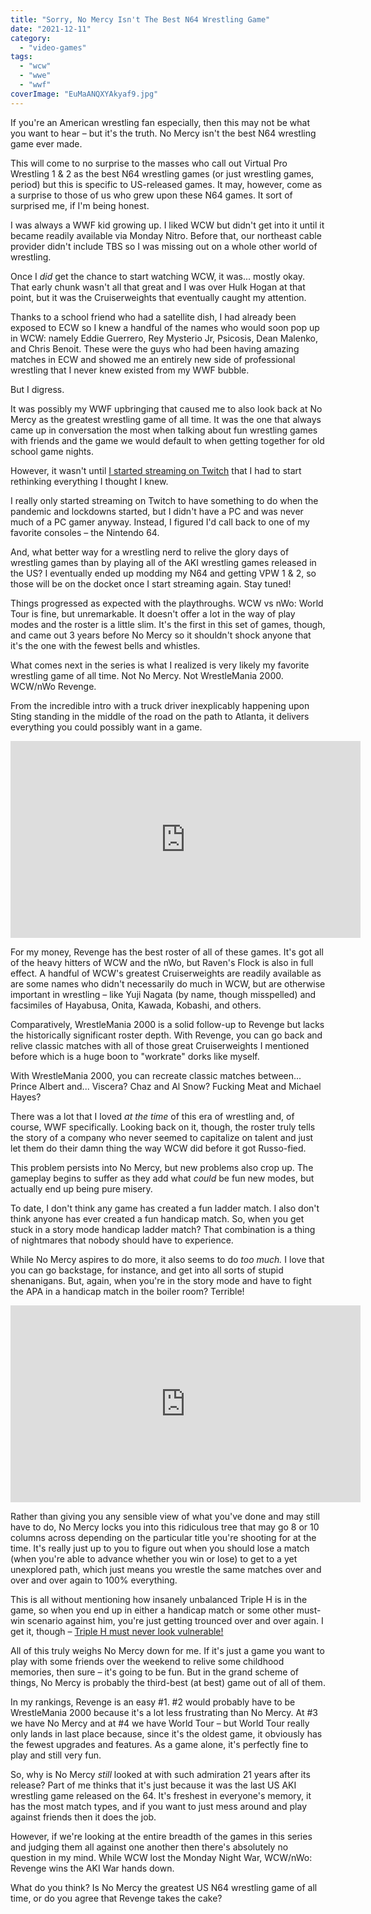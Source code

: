 ```yaml
---
title: "Sorry, No Mercy Isn't The Best N64 Wrestling Game"
date: "2021-12-11"
category: 
  - "video-games"
tags: 
  - "wcw"
  - "wwe"
  - "wwf"
coverImage: "EuMaANQXYAkyaf9.jpg"
---
```


If you're an American wrestling fan especially, then this may not be what you want to hear – but it's the truth. No Mercy isn't the best N64 wrestling game ever made.

This will come to no surprise to the masses who call out Virtual Pro Wrestling 1 & 2 as the best N64 wrestling games (or just wrestling games, period) but this is specific to US-released games. It may, however, come as a surprise to those of us who grew upon these N64 games. It sort of surprised me, if I'm being honest.

I was always a WWF kid growing up. I liked WCW but didn't get into it until it became readily available via Monday Nitro. Before that, our northeast cable provider didn't include TBS so I was missing out on a whole other world of wrestling.

Once I _did_ get the chance to start watching WCW, it was... mostly okay. That early chunk wasn't all that great and I was over Hulk Hogan at that point, but it was the Cruiserweights that eventually caught my attention.

Thanks to a school friend who had a satellite dish, I had already been exposed to ECW so I knew a handful of the names who would soon pop up in WCW: namely Eddie Guerrero, Rey Mysterio Jr, Psicosis, Dean Malenko, and Chris Benoit. These were the guys who had been having amazing matches in ECW and showed me an entirely new side of professional wrestling that I never knew existed from my WWF bubble.

But I digress.

It was possibly my WWF upbringing that caused me to also look back at No Mercy as the greatest wrestling game of all time. It was the one that always came up in conversation the most when talking about fun wrestling games with friends and the game we would default to when getting together for old school game nights.

However, it wasn't until [I started streaming on Twitch](https://twitter.com/gansobombdotcom) that I had to start rethinking everything I thought I knew.

I really only started streaming on Twitch to have something to do when the pandemic and lockdowns started, but I didn't have a PC and was never much of a PC gamer anyway. Instead, I figured I'd call back to one of my favorite consoles – the Nintendo 64.

And, what better way for a wrestling nerd to relive the glory days of wrestling games than by playing all of the AKI wrestling games released in the US? I eventually ended up modding my N64 and getting VPW 1 & 2, so those will be on the docket once I start streaming again. Stay tuned!

Things progressed as expected with the playthroughs. WCW vs nWo: World Tour is fine, but unremarkable. It doesn't offer a lot in the way of play modes and the roster is a little slim. It's the first in this set of games, though, and came out 3 years before No Mercy so it shouldn't shock anyone that it's the one with the fewest bells and whistles.

What comes next in the series is what I realized is very likely my favorite wrestling game of all time. Not No Mercy. Not WrestleMania 2000. WCW/nWo Revenge.

From the incredible intro with a truck driver inexplicably happening upon Sting standing in the middle of the road on the path to Atlanta, it delivers everything you could possibly want in a game.

<iframe width="560" height="315" src="https://www.youtube.com/embed/fM6drqc8zwU" title="YouTube video player" frameborder="0" allow="accelerometer; autoplay; clipboard-write; encrypted-media; gyroscope; picture-in-picture; web-share" allowfullscreen></iframe>

For my money, Revenge has the best roster of all of these games. It's got all of the heavy hitters of WCW and the nWo, but Raven's Flock is also in full effect. A handful of WCW's greatest Cruiserweights are readily available as are some names who didn't necessarily do much in WCW, but are otherwise important in wrestling – like Yuji Nagata (by name, though misspelled) and facsimiles of Hayabusa, Onita, Kawada, Kobashi, and others.

Comparatively, WrestleMania 2000 is a solid follow-up to Revenge but lacks the historically significant roster depth. With Revenge, you can go back and relive classic matches with all of those great Cruiserweights I mentioned before which is a huge boon to "workrate" dorks like myself.

With WrestleMania 2000, you can recreate classic matches between... Prince Albert and... Viscera? Chaz and Al Snow? Fucking Meat and Michael Hayes?

There was a lot that I loved _at the time_ of this era of wrestling and, of course, WWF specifically. Looking back on it, though, the roster truly tells the story of a company who never seemed to capitalize on talent and just let them do their damn thing the way WCW did before it got Russo-fied.

This problem persists into No Mercy, but new problems also crop up. The gameplay begins to suffer as they add what _could_ be fun new modes, but actually end up being pure misery.

To date, I don't think any game has created a fun ladder match. I also don't think anyone has ever created a fun handicap match. So, when you get stuck in a story mode handicap ladder match? That combination is a thing of nightmares that nobody should have to experience.

While No Mercy aspires to do more, it also seems to do _too much._ I love that you can go backstage, for instance, and get into all sorts of stupid shenanigans. But, again, when you're in the story mode and have to fight the APA in a handicap match in the boiler room? Terrible!

<iframe width="560" height="315" src="https://www.youtube.com/embed/_fT4HyHYV3w?start=3972" title="YouTube video player" frameborder="0" allow="accelerometer; autoplay; clipboard-write; encrypted-media; gyroscope; picture-in-picture; web-share" allowfullscreen></iframe>

Rather than giving you any sensible view of what you've done and may still have to do, No Mercy locks you into this ridiculous tree that may go 8 or 10 columns across depending on the particular title you're shooting for at the time. It's really just up to you to figure out when you should lose a match (when you're able to advance whether you win or lose) to get to a yet unexplored path, which just means you wrestle the same matches over and over and over again to 100% everything.

This is all without mentioning how insanely unbalanced Triple H is in the game, so when you end up in either a handicap match or some other must-win scenario against him, you're just getting trounced over and over again. I get it, though – [Triple H must never look vulnerable!](https://www.wrestlinginc.com/news/2008/10/more-on-wwe-orders-for-hhh-to-not-look-weak-in-sd-vs-raw-512773/)

All of this truly weighs No Mercy down for me. If it's just a game you want to play with some friends over the weekend to relive some childhood memories, then sure – it's going to be fun. But in the grand scheme of things, No Mercy is probably the third-best (at best) game out of all of them.

In my rankings, Revenge is an easy #1. #2 would probably have to be WrestleMania 2000 because it's a lot less frustrating than No Mercy. At #3 we have No Mercy and at #4 we have World Tour – but World Tour really only lands in last place because, since it's the oldest game, it obviously has the fewest upgrades and features. As a game alone, it's perfectly fine to play and still very fun.

So, why is No Mercy _still_ looked at with such admiration 21 years after its release? Part of me thinks that it's just because it was the last US AKI wrestling game released on the 64. It's freshest in everyone's memory, it has the most match types, and if you want to just mess around and play against friends then it does the job.

However, if we're looking at the entire breadth of the games in this series and judging them all against one another then there's absolutely no question in my mind. While WCW lost the Monday Night War, WCW/nWo: Revenge wins the AKI War hands down.

What do you think? Is No Mercy the greatest US N64 wrestling game of all time, or do you agree that Revenge takes the cake?